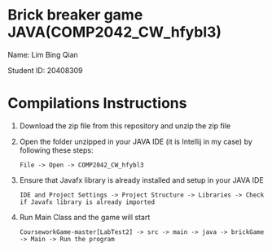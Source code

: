 # Brick breaker game JAVA(COMP2042_CW_hfybl3)
Name: Lim Bing Qian

Student ID: 20408309

# Compilations Instructions
1) Download the zip file from this repository and unzip the zip file
2) Open the folder unzipped in your JAVA IDE (it is Intellij in my case) by following these steps:
   
    ```File -> Open -> COMP2042_CW_hfybl3```
3) Ensure that Javafx library is already installed and setup in your JAVA IDE
   
   ```IDE and Project Settings -> Project Structure -> Libraries -> Check if Javafx library is already imported```
4) Run Main Class and the game will start

   ```CourseworkGame-master[LabTest2] -> src -> main -> java -> brickGame -> Main -> Run the program```


